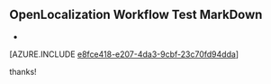 ## OpenLocalization Workflow Test MarkDown
* 

[AZURE.INCLUDE [e8fce418-e207-4da3-9cbf-23c70fd94dda](calleeMd1.md)]

 
thanks!
